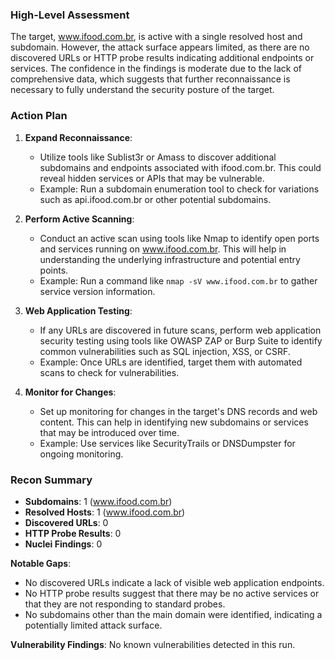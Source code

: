 ### High-Level Assessment
The target, www.ifood.com.br, is active with a single resolved host and subdomain. However, the attack surface appears limited, as there are no discovered URLs or HTTP probe results indicating additional endpoints or services. The confidence in the findings is moderate due to the lack of comprehensive data, which suggests that further reconnaissance is necessary to fully understand the security posture of the target.

### Action Plan
1. **Expand Reconnaissance**: 
   - Utilize tools like Sublist3r or Amass to discover additional subdomains and endpoints associated with ifood.com.br. This could reveal hidden services or APIs that may be vulnerable.
   - Example: Run a subdomain enumeration tool to check for variations such as api.ifood.com.br or other potential subdomains.

2. **Perform Active Scanning**:
   - Conduct an active scan using tools like Nmap to identify open ports and services running on www.ifood.com.br. This will help in understanding the underlying infrastructure and potential entry points.
   - Example: Run a command like `nmap -sV www.ifood.com.br` to gather service version information.

3. **Web Application Testing**:
   - If any URLs are discovered in future scans, perform web application security testing using tools like OWASP ZAP or Burp Suite to identify common vulnerabilities such as SQL injection, XSS, or CSRF.
   - Example: Once URLs are identified, target them with automated scans to check for vulnerabilities.

4. **Monitor for Changes**:
   - Set up monitoring for changes in the target's DNS records and web content. This can help in identifying new subdomains or services that may be introduced over time.
   - Example: Use services like SecurityTrails or DNSDumpster for ongoing monitoring.

### Recon Summary
- **Subdomains**: 1 (www.ifood.com.br)
- **Resolved Hosts**: 1 (www.ifood.com.br)
- **Discovered URLs**: 0
- **HTTP Probe Results**: 0
- **Nuclei Findings**: 0

**Notable Gaps**: 
- No discovered URLs indicate a lack of visible web application endpoints.
- No HTTP probe results suggest that there may be no active services or that they are not responding to standard probes.
- No subdomains other than the main domain were identified, indicating a potentially limited attack surface.

**Vulnerability Findings**: No known vulnerabilities detected in this run.